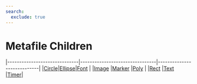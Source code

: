 ```yaml
---
search:
  exclude: true
---
```


<h1 class="heading"><span class="name">Metafile Children</span></h1>

|------------------------------|--------------------------------|----------------------------|
|[Circle](../objects/circle.md)|[Ellipse](../objects/ellipse.md)|[Font](../objects/font.md)  |
|[Image](../objects/image.md)  |[Marker](../objects/marker.md)  |[Poly](../objects/poly.md)  |
|[Rect](../objects/rect.md)    |[Text](../objects/text.md)      |[Timer](../objects/timer.md)|
